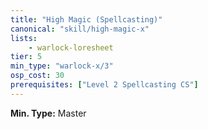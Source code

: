 ```yaml
---
title: "High Magic (Spellcasting)"
canonical: "skill/high-magic-x"
lists:
    - warlock-loresheet
tier: 5
min_type: "warlock-x/3"
osp_cost: 30
prerequisites: ["Level 2 Spellcasting CS"]
---
```

**Min. Type:** Master